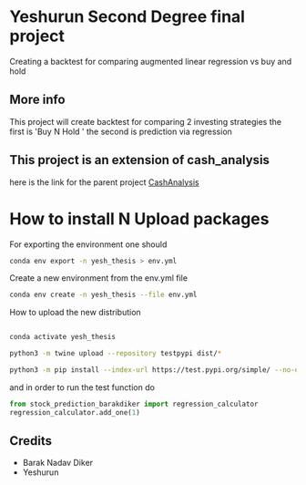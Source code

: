 



# Yeshurun Second Degree final project 
Creating a backtest for comparing augmented linear regression vs buy and hold 

## More info 
This project will create backtest for comparing 2 investing strategies 
the first is 'Buy N Hold '
the second is prediction via regression 

## This project is an extension of cash_analysis 

here is the link for the parent project 
[CashAnalysis](https://barakdiker123.github.io/CashAnalysis/)

# How to install N Upload packages 
For exporting the environment one should 

``` sh
conda env export -n yesh_thesis > env.yml
```

Create a new environment from the env.yml file 
``` sh
conda env create -n yesh_thesis --file env.yml
```


How to upload the new distribution 


``` sh

conda activate yesh_thesis 

python3 -m twine upload --repository testpypi dist/*

python3 -m pip install --index-url https://test.pypi.org/simple/ --no-deps stock_prediction_barakdiker
```

and in order to run the test function do 

``` python
from stock_prediction_barakdiker import regression_calculator
regression_calculator.add_one(1)

```







## Credits 

* Barak Nadav Diker 
* Yeshurun 
